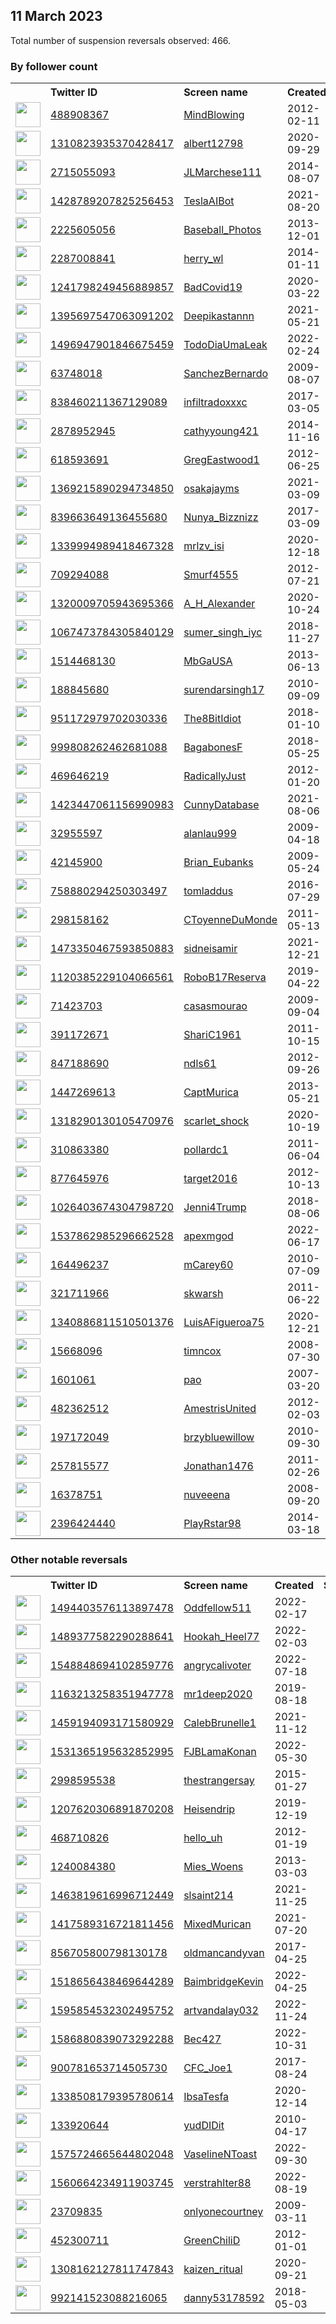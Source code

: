 
## 11 March 2023
Total number of suspension reversals observed: 466.

### By follower count
<table><tr><th></th><th align="left">Twitter ID</th><th align="left">Screen name</th>
<th align="left">Created</th><th align="left">Status</th><th align="left">Suspended</th><th align="left">Followers</th>
<tr><td><a href="https://pbs.twimg.com/profile_images/631327981999292416/5FmHe2JF_normal.jpg"><img src="https://pbs.twimg.com/profile_images/631327981999292416/5FmHe2JF_normal.jpg" width="40px" height="40px" align="center"/></a></td><td><a href="https://twitter.com/intent/user?user_id=488908367">488908367</a></td><td><a href="https://twitter.com/MindBlowing">MindBlowing</a></td><td>2012-02-11</td><td align="center"></td><td></td><td>703178</td></tr>
<tr><td><a href="https://pbs.twimg.com/profile_images/1346170289642725376/QjeO2NSL_normal.jpg"><img src="https://pbs.twimg.com/profile_images/1346170289642725376/QjeO2NSL_normal.jpg" width="40px" height="40px" align="center"/></a></td><td><a href="https://twitter.com/intent/user?user_id=1310823935370428417">1310823935370428417</a></td><td><a href="https://twitter.com/albert12798">albert12798</a></td><td>2020-09-29</td><td align="center"></td><td></td><td>692948</td></tr>
<tr><td><a href="https://pbs.twimg.com/profile_images/1635712593280081920/br3O_r5n_normal.jpg"><img src="https://pbs.twimg.com/profile_images/1635712593280081920/br3O_r5n_normal.jpg" width="40px" height="40px" align="center"/></a></td><td><a href="https://twitter.com/intent/user?user_id=2715055093">2715055093</a></td><td><a href="https://twitter.com/JLMarchese111">JLMarchese111</a></td><td>2014-08-07</td><td align="center">✔️</td><td></td><td>147327</td></tr>
<tr><td><a href="https://pbs.twimg.com/profile_images/1634649809096245249/bzjc2FS4_normal.jpg"><img src="https://pbs.twimg.com/profile_images/1634649809096245249/bzjc2FS4_normal.jpg" width="40px" height="40px" align="center"/></a></td><td><a href="https://twitter.com/intent/user?user_id=1428789207825256453">1428789207825256453</a></td><td><a href="https://twitter.com/TeslaAIBot">TeslaAIBot</a></td><td>2021-08-20</td><td align="center"></td><td>2023-03-04</td><td>86571</td></tr>
<tr><td><a href="https://pbs.twimg.com/profile_images/1543077593582391298/rKrwMWwq_normal.jpg"><img src="https://pbs.twimg.com/profile_images/1543077593582391298/rKrwMWwq_normal.jpg" width="40px" height="40px" align="center"/></a></td><td><a href="https://twitter.com/intent/user?user_id=2225605056">2225605056</a></td><td><a href="https://twitter.com/Baseball_Photos">Baseball_Photos</a></td><td>2013-12-01</td><td align="center"></td><td>2022-11-25</td><td>54287</td></tr>
<tr><td><a href="https://pbs.twimg.com/profile_images/1561566993614254080/Zcol5rDu_normal.jpg"><img src="https://pbs.twimg.com/profile_images/1561566993614254080/Zcol5rDu_normal.jpg" width="40px" height="40px" align="center"/></a></td><td><a href="https://twitter.com/intent/user?user_id=2287008841">2287008841</a></td><td><a href="https://twitter.com/herry_wl">herry_wl</a></td><td>2014-01-11</td><td align="center"></td><td>2023-03-05</td><td>46210</td></tr>
<tr><td><a href="https://pbs.twimg.com/profile_images/1634447022421049344/Ygdd1I7d_normal.jpg"><img src="https://pbs.twimg.com/profile_images/1634447022421049344/Ygdd1I7d_normal.jpg" width="40px" height="40px" align="center"/></a></td><td><a href="https://twitter.com/intent/user?user_id=1241798249456889857">1241798249456889857</a></td><td><a href="https://twitter.com/BadCovid19">BadCovid19</a></td><td>2020-03-22</td><td align="center"></td><td>2022-12-08</td><td>40515</td></tr>
<tr><td><a href="https://pbs.twimg.com/profile_images/1404999309867634688/EBVxLE4-_normal.jpg"><img src="https://pbs.twimg.com/profile_images/1404999309867634688/EBVxLE4-_normal.jpg" width="40px" height="40px" align="center"/></a></td><td><a href="https://twitter.com/intent/user?user_id=1395697547063091202">1395697547063091202</a></td><td><a href="https://twitter.com/Deepikastannn">Deepikastannn</a></td><td>2021-05-21</td><td align="center"></td><td>2022-12-25</td><td>30206</td></tr>
<tr><td><a href="https://pbs.twimg.com/profile_images/1635822923536580608/0QsjTeri_normal.jpg"><img src="https://pbs.twimg.com/profile_images/1635822923536580608/0QsjTeri_normal.jpg" width="40px" height="40px" align="center"/></a></td><td><a href="https://twitter.com/intent/user?user_id=1496947901846675459">1496947901846675459</a></td><td><a href="https://twitter.com/TodoDiaUmaLeak">TodoDiaUmaLeak</a></td><td>2022-02-24</td><td align="center"></td><td>2022-07-16</td><td>27581</td></tr>
<tr><td><a href="https://pbs.twimg.com/profile_images/1145422458406789120/Haqu6GpA_normal.jpg"><img src="https://pbs.twimg.com/profile_images/1145422458406789120/Haqu6GpA_normal.jpg" width="40px" height="40px" align="center"/></a></td><td><a href="https://twitter.com/intent/user?user_id=63748018">63748018</a></td><td><a href="https://twitter.com/SanchezBernardo">SanchezBernardo</a></td><td>2009-08-07</td><td align="center">🚫</td><td></td><td>27257</td></tr>
<tr><td><a href="https://pbs.twimg.com/profile_images/1623432573740261376/xq2X-gyC_normal.jpg"><img src="https://pbs.twimg.com/profile_images/1623432573740261376/xq2X-gyC_normal.jpg" width="40px" height="40px" align="center"/></a></td><td><a href="https://twitter.com/intent/user?user_id=838460211367129089">838460211367129089</a></td><td><a href="https://twitter.com/infiltradoxxxc">infiltradoxxxc</a></td><td>2017-03-05</td><td align="center"></td><td>2023-02-08</td><td>24670</td></tr>
<tr><td><a href="https://pbs.twimg.com/profile_images/1500403788372451330/ZEdXgHt7_normal.jpg"><img src="https://pbs.twimg.com/profile_images/1500403788372451330/ZEdXgHt7_normal.jpg" width="40px" height="40px" align="center"/></a></td><td><a href="https://twitter.com/intent/user?user_id=2878952945">2878952945</a></td><td><a href="https://twitter.com/cathyyoung421">cathyyoung421</a></td><td>2014-11-16</td><td align="center"></td><td>2022-03-12</td><td>22506</td></tr>
<tr><td><a href="https://pbs.twimg.com/profile_images/2348168931/aa532h7V_normal"><img src="https://pbs.twimg.com/profile_images/2348168931/aa532h7V_normal" width="40px" height="40px" align="center"/></a></td><td><a href="https://twitter.com/intent/user?user_id=618593691">618593691</a></td><td><a href="https://twitter.com/GregEastwood1">GregEastwood1</a></td><td>2012-06-25</td><td align="center"></td><td>2022-12-05</td><td>14224</td></tr>
<tr><td><a href="https://pbs.twimg.com/profile_images/1603633852462817281/cpnZbbCe_normal.jpg"><img src="https://pbs.twimg.com/profile_images/1603633852462817281/cpnZbbCe_normal.jpg" width="40px" height="40px" align="center"/></a></td><td><a href="https://twitter.com/intent/user?user_id=1369215890294734850">1369215890294734850</a></td><td><a href="https://twitter.com/osakajayms">osakajayms</a></td><td>2021-03-09</td><td align="center"></td><td>2023-02-22</td><td>10906</td></tr>
<tr><td><a href="https://pbs.twimg.com/profile_images/1346631176837017612/Io-niBEk_normal.jpg"><img src="https://pbs.twimg.com/profile_images/1346631176837017612/Io-niBEk_normal.jpg" width="40px" height="40px" align="center"/></a></td><td><a href="https://twitter.com/intent/user?user_id=839663649136455680">839663649136455680</a></td><td><a href="https://twitter.com/Nunya_Bizznizz">Nunya_Bizznizz</a></td><td>2017-03-09</td><td align="center"></td><td></td><td>10889</td></tr>
<tr><td><a href="https://pbs.twimg.com/profile_images/1641902122131243008/KaZbv55R_normal.jpg"><img src="https://pbs.twimg.com/profile_images/1641902122131243008/KaZbv55R_normal.jpg" width="40px" height="40px" align="center"/></a></td><td><a href="https://twitter.com/intent/user?user_id=1339994989418467328">1339994989418467328</a></td><td><a href="https://twitter.com/mrlzv_isi">mrlzv_isi</a></td><td>2020-12-18</td><td align="center"></td><td>2023-03-02</td><td>10729</td></tr>
<tr><td><a href="https://pbs.twimg.com/profile_images/1500796977449213954/-NlNRB4__normal.jpg"><img src="https://pbs.twimg.com/profile_images/1500796977449213954/-NlNRB4__normal.jpg" width="40px" height="40px" align="center"/></a></td><td><a href="https://twitter.com/intent/user?user_id=709294088">709294088</a></td><td><a href="https://twitter.com/Smurf4555">Smurf4555</a></td><td>2012-07-21</td><td align="center"></td><td>2022-12-01</td><td>8827</td></tr>
<tr><td><a href="https://pbs.twimg.com/profile_images/1629566162173321218/Ovc1RcHW_normal.jpg"><img src="https://pbs.twimg.com/profile_images/1629566162173321218/Ovc1RcHW_normal.jpg" width="40px" height="40px" align="center"/></a></td><td><a href="https://twitter.com/intent/user?user_id=1320009705943695366">1320009705943695366</a></td><td><a href="https://twitter.com/A_H_Alexander">A_H_Alexander</a></td><td>2020-10-24</td><td align="center"></td><td>2022-06-04</td><td>8701</td></tr>
<tr><td><a href="https://pbs.twimg.com/profile_images/1633415239659302913/BGCq0J71_normal.jpg"><img src="https://pbs.twimg.com/profile_images/1633415239659302913/BGCq0J71_normal.jpg" width="40px" height="40px" align="center"/></a></td><td><a href="https://twitter.com/intent/user?user_id=1067473784305840129">1067473784305840129</a></td><td><a href="https://twitter.com/sumer_singh_iyc">sumer_singh_iyc</a></td><td>2018-11-27</td><td align="center"></td><td>2023-03-06</td><td>8666</td></tr>
<tr><td><a href="https://pbs.twimg.com/profile_images/1640444179221209093/G5X7j0KO_normal.jpg"><img src="https://pbs.twimg.com/profile_images/1640444179221209093/G5X7j0KO_normal.jpg" width="40px" height="40px" align="center"/></a></td><td><a href="https://twitter.com/intent/user?user_id=1514468130">1514468130</a></td><td><a href="https://twitter.com/MbGaUSA">MbGaUSA</a></td><td>2013-06-13</td><td align="center"></td><td>2022-05-01</td><td>5480</td></tr>
<tr><td><a href="https://pbs.twimg.com/profile_images/1601600004291907584/DF6Rmc55_normal.jpg"><img src="https://pbs.twimg.com/profile_images/1601600004291907584/DF6Rmc55_normal.jpg" width="40px" height="40px" align="center"/></a></td><td><a href="https://twitter.com/intent/user?user_id=188845680">188845680</a></td><td><a href="https://twitter.com/surendarsingh17">surendarsingh17</a></td><td>2010-09-09</td><td align="center"></td><td>2022-12-25</td><td>5250</td></tr>
<tr><td><a href="https://pbs.twimg.com/profile_images/1642649324537491456/44bCm_dI_normal.jpg"><img src="https://pbs.twimg.com/profile_images/1642649324537491456/44bCm_dI_normal.jpg" width="40px" height="40px" align="center"/></a></td><td><a href="https://twitter.com/intent/user?user_id=951172979702030336">951172979702030336</a></td><td><a href="https://twitter.com/The8BitIdiot">The8BitIdiot</a></td><td>2018-01-10</td><td align="center"></td><td></td><td>5068</td></tr>
<tr><td><a href="https://pbs.twimg.com/profile_images/1634557048519008263/FOdPQKYR_normal.jpg"><img src="https://pbs.twimg.com/profile_images/1634557048519008263/FOdPQKYR_normal.jpg" width="40px" height="40px" align="center"/></a></td><td><a href="https://twitter.com/intent/user?user_id=999808262462681088">999808262462681088</a></td><td><a href="https://twitter.com/BagabonesF">BagabonesF</a></td><td>2018-05-25</td><td align="center"></td><td></td><td>4967</td></tr>
<tr><td><a href="https://pbs.twimg.com/profile_images/1583533845625929732/577qV4L6_normal.jpg"><img src="https://pbs.twimg.com/profile_images/1583533845625929732/577qV4L6_normal.jpg" width="40px" height="40px" align="center"/></a></td><td><a href="https://twitter.com/intent/user?user_id=469646219">469646219</a></td><td><a href="https://twitter.com/RadicallyJust">RadicallyJust</a></td><td>2012-01-20</td><td align="center"></td><td>2022-12-02</td><td>4623</td></tr>
<tr><td><a href="https://pbs.twimg.com/profile_images/1587244139955064832/ygLmO79Q_normal.jpg"><img src="https://pbs.twimg.com/profile_images/1587244139955064832/ygLmO79Q_normal.jpg" width="40px" height="40px" align="center"/></a></td><td><a href="https://twitter.com/intent/user?user_id=1423447061156990983">1423447061156990983</a></td><td><a href="https://twitter.com/CunnyDatabase">CunnyDatabase</a></td><td>2021-08-06</td><td align="center"></td><td>2023-03-03</td><td>4356</td></tr>
<tr><td><a href="https://pbs.twimg.com/profile_images/1630609138022768640/Fu2_m9kW_normal.jpg"><img src="https://pbs.twimg.com/profile_images/1630609138022768640/Fu2_m9kW_normal.jpg" width="40px" height="40px" align="center"/></a></td><td><a href="https://twitter.com/intent/user?user_id=32955597">32955597</a></td><td><a href="https://twitter.com/alanlau999">alanlau999</a></td><td>2009-04-18</td><td align="center"></td><td>2023-03-05</td><td>3810</td></tr>
<tr><td><a href="https://pbs.twimg.com/profile_images/1612521838474584078/kgdi1VRI_normal.jpg"><img src="https://pbs.twimg.com/profile_images/1612521838474584078/kgdi1VRI_normal.jpg" width="40px" height="40px" align="center"/></a></td><td><a href="https://twitter.com/intent/user?user_id=42145900">42145900</a></td><td><a href="https://twitter.com/Brian_Eubanks">Brian_Eubanks</a></td><td>2009-05-24</td><td align="center"></td><td>2023-03-01</td><td>3756</td></tr>
<tr><td><a href="https://pbs.twimg.com/profile_images/758885838042247171/gVKNn-1P_normal.jpg"><img src="https://pbs.twimg.com/profile_images/758885838042247171/gVKNn-1P_normal.jpg" width="40px" height="40px" align="center"/></a></td><td><a href="https://twitter.com/intent/user?user_id=758880294250303497">758880294250303497</a></td><td><a href="https://twitter.com/tomladdus">tomladdus</a></td><td>2016-07-29</td><td align="center"></td><td>2022-05-22</td><td>3607</td></tr>
<tr><td><a href="https://pbs.twimg.com/profile_images/1635744308056715267/cFe261lW_normal.jpg"><img src="https://pbs.twimg.com/profile_images/1635744308056715267/cFe261lW_normal.jpg" width="40px" height="40px" align="center"/></a></td><td><a href="https://twitter.com/intent/user?user_id=298158162">298158162</a></td><td><a href="https://twitter.com/CToyenneDuMonde">CToyenneDuMonde</a></td><td>2011-05-13</td><td align="center"></td><td>2022-12-08</td><td>3445</td></tr>
<tr><td><a href="https://pbs.twimg.com/profile_images/1473351617311350795/Dw58P-Jw_normal.jpg"><img src="https://pbs.twimg.com/profile_images/1473351617311350795/Dw58P-Jw_normal.jpg" width="40px" height="40px" align="center"/></a></td><td><a href="https://twitter.com/intent/user?user_id=1473350467593850883">1473350467593850883</a></td><td><a href="https://twitter.com/sidneisamir">sidneisamir</a></td><td>2021-12-21</td><td align="center"></td><td>2022-09-12</td><td>3328</td></tr>
<tr><td><a href="https://pbs.twimg.com/profile_images/1635681554998472712/a24sPlB6_normal.jpg"><img src="https://pbs.twimg.com/profile_images/1635681554998472712/a24sPlB6_normal.jpg" width="40px" height="40px" align="center"/></a></td><td><a href="https://twitter.com/intent/user?user_id=1120385229104066561">1120385229104066561</a></td><td><a href="https://twitter.com/RoboB17Reserva">RoboB17Reserva</a></td><td>2019-04-22</td><td align="center"></td><td>2022-10-13</td><td>3092</td></tr>
<tr><td><a href="https://pbs.twimg.com/profile_images/1638616198949511178/cvF4uu8__normal.jpg"><img src="https://pbs.twimg.com/profile_images/1638616198949511178/cvF4uu8__normal.jpg" width="40px" height="40px" align="center"/></a></td><td><a href="https://twitter.com/intent/user?user_id=71423703">71423703</a></td><td><a href="https://twitter.com/casasmourao">casasmourao</a></td><td>2009-09-04</td><td align="center">👋</td><td>2022-10-31</td><td>3087</td></tr>
<tr><td><a href="https://pbs.twimg.com/profile_images/1099514563899412481/bW6LkuJw_normal.jpg"><img src="https://pbs.twimg.com/profile_images/1099514563899412481/bW6LkuJw_normal.jpg" width="40px" height="40px" align="center"/></a></td><td><a href="https://twitter.com/intent/user?user_id=391172671">391172671</a></td><td><a href="https://twitter.com/ShariC1961">ShariC1961</a></td><td>2011-10-15</td><td align="center">🔒</td><td>2022-04-30</td><td>3064</td></tr>
<tr><td><a href="https://pbs.twimg.com/profile_images/1034476006936129536/iWHf7spO_normal.jpg"><img src="https://pbs.twimg.com/profile_images/1034476006936129536/iWHf7spO_normal.jpg" width="40px" height="40px" align="center"/></a></td><td><a href="https://twitter.com/intent/user?user_id=847188690">847188690</a></td><td><a href="https://twitter.com/ndls61">ndls61</a></td><td>2012-09-26</td><td align="center"></td><td></td><td>3039</td></tr>
<tr><td><a href="https://pbs.twimg.com/profile_images/1110422194285273088/w30Tqb93_normal.png"><img src="https://pbs.twimg.com/profile_images/1110422194285273088/w30Tqb93_normal.png" width="40px" height="40px" align="center"/></a></td><td><a href="https://twitter.com/intent/user?user_id=1447269613">1447269613</a></td><td><a href="https://twitter.com/CaptMurica">CaptMurica</a></td><td>2013-05-21</td><td align="center"></td><td></td><td>2919</td></tr>
<tr><td><a href="https://pbs.twimg.com/profile_images/1637654118633177089/Gl3-JRDj_normal.jpg"><img src="https://pbs.twimg.com/profile_images/1637654118633177089/Gl3-JRDj_normal.jpg" width="40px" height="40px" align="center"/></a></td><td><a href="https://twitter.com/intent/user?user_id=1318290130105470976">1318290130105470976</a></td><td><a href="https://twitter.com/scarlet_shock">scarlet_shock</a></td><td>2020-10-19</td><td align="center"></td><td>2022-09-26</td><td>2827</td></tr>
<tr><td><a href="https://pbs.twimg.com/profile_images/1138228724887904256/P1tVUTLj_normal.jpg"><img src="https://pbs.twimg.com/profile_images/1138228724887904256/P1tVUTLj_normal.jpg" width="40px" height="40px" align="center"/></a></td><td><a href="https://twitter.com/intent/user?user_id=310863380">310863380</a></td><td><a href="https://twitter.com/pollardc1">pollardc1</a></td><td>2011-06-04</td><td align="center"></td><td></td><td>2804</td></tr>
<tr><td><a href="https://pbs.twimg.com/profile_images/1013998091891105792/AtQbUwwi_normal.jpg"><img src="https://pbs.twimg.com/profile_images/1013998091891105792/AtQbUwwi_normal.jpg" width="40px" height="40px" align="center"/></a></td><td><a href="https://twitter.com/intent/user?user_id=877645976">877645976</a></td><td><a href="https://twitter.com/target2016">target2016</a></td><td>2012-10-13</td><td align="center"></td><td></td><td>2778</td></tr>
<tr><td><a href="https://pbs.twimg.com/profile_images/1640415148014747662/gXsGkWXX_normal.jpg"><img src="https://pbs.twimg.com/profile_images/1640415148014747662/gXsGkWXX_normal.jpg" width="40px" height="40px" align="center"/></a></td><td><a href="https://twitter.com/intent/user?user_id=1026403674304798720">1026403674304798720</a></td><td><a href="https://twitter.com/Jenni4Trump">Jenni4Trump</a></td><td>2018-08-06</td><td align="center"></td><td></td><td>2720</td></tr>
<tr><td><a href="https://pbs.twimg.com/profile_images/1612530562291621888/H_UEwhLJ_normal.jpg"><img src="https://pbs.twimg.com/profile_images/1612530562291621888/H_UEwhLJ_normal.jpg" width="40px" height="40px" align="center"/></a></td><td><a href="https://twitter.com/intent/user?user_id=1537862985296662528">1537862985296662528</a></td><td><a href="https://twitter.com/apexmgod">apexmgod</a></td><td>2022-06-17</td><td align="center"></td><td>2023-02-10</td><td>2704</td></tr>
<tr><td><a href="https://pbs.twimg.com/profile_images/1198038607853969408/B7H_rTmU_normal.jpg"><img src="https://pbs.twimg.com/profile_images/1198038607853969408/B7H_rTmU_normal.jpg" width="40px" height="40px" align="center"/></a></td><td><a href="https://twitter.com/intent/user?user_id=164496237">164496237</a></td><td><a href="https://twitter.com/mCarey60">mCarey60</a></td><td>2010-07-09</td><td align="center"></td><td></td><td>2621</td></tr>
<tr><td><a href="https://pbs.twimg.com/profile_images/1637559176149757955/JLQAZzod_normal.jpg"><img src="https://pbs.twimg.com/profile_images/1637559176149757955/JLQAZzod_normal.jpg" width="40px" height="40px" align="center"/></a></td><td><a href="https://twitter.com/intent/user?user_id=321711966">321711966</a></td><td><a href="https://twitter.com/skwarsh">skwarsh</a></td><td>2011-06-22</td><td align="center"></td><td>2023-02-01</td><td>2618</td></tr>
<tr><td><a href="https://pbs.twimg.com/profile_images/1415943133058277381/4qaJwDHc_normal.jpg"><img src="https://pbs.twimg.com/profile_images/1415943133058277381/4qaJwDHc_normal.jpg" width="40px" height="40px" align="center"/></a></td><td><a href="https://twitter.com/intent/user?user_id=1340886811510501376">1340886811510501376</a></td><td><a href="https://twitter.com/LuisAFigueroa75">LuisAFigueroa75</a></td><td>2020-12-21</td><td align="center"></td><td></td><td>2420</td></tr>
<tr><td><a href="https://pbs.twimg.com/profile_images/1627788352685473798/9jEgcWjM_normal.png"><img src="https://pbs.twimg.com/profile_images/1627788352685473798/9jEgcWjM_normal.png" width="40px" height="40px" align="center"/></a></td><td><a href="https://twitter.com/intent/user?user_id=15668096">15668096</a></td><td><a href="https://twitter.com/timncox">timncox</a></td><td>2008-07-30</td><td align="center"></td><td>2023-02-26</td><td>2349</td></tr>
<tr><td><a href="https://pbs.twimg.com/profile_images/1636361862513319936/i13uka6s_normal.jpg"><img src="https://pbs.twimg.com/profile_images/1636361862513319936/i13uka6s_normal.jpg" width="40px" height="40px" align="center"/></a></td><td><a href="https://twitter.com/intent/user?user_id=1601061">1601061</a></td><td><a href="https://twitter.com/pao">pao</a></td><td>2007-03-20</td><td align="center"></td><td>2023-03-06</td><td>2330</td></tr>
<tr><td><a href="https://pbs.twimg.com/profile_images/1634394192322371584/NSYBQCr5_normal.jpg"><img src="https://pbs.twimg.com/profile_images/1634394192322371584/NSYBQCr5_normal.jpg" width="40px" height="40px" align="center"/></a></td><td><a href="https://twitter.com/intent/user?user_id=482362512">482362512</a></td><td><a href="https://twitter.com/AmestrisUnited">AmestrisUnited</a></td><td>2012-02-03</td><td align="center"></td><td></td><td>2317</td></tr>
<tr><td><a href="https://pbs.twimg.com/profile_images/1333519068326809600/rN2LJLw0_normal.jpg"><img src="https://pbs.twimg.com/profile_images/1333519068326809600/rN2LJLw0_normal.jpg" width="40px" height="40px" align="center"/></a></td><td><a href="https://twitter.com/intent/user?user_id=197172049">197172049</a></td><td><a href="https://twitter.com/brzybluewillow">brzybluewillow</a></td><td>2010-09-30</td><td align="center"></td><td>2022-12-21</td><td>2279</td></tr>
<tr><td><a href="https://pbs.twimg.com/profile_images/1351586723852152835/OEbkjA4B_normal.jpg"><img src="https://pbs.twimg.com/profile_images/1351586723852152835/OEbkjA4B_normal.jpg" width="40px" height="40px" align="center"/></a></td><td><a href="https://twitter.com/intent/user?user_id=257815577">257815577</a></td><td><a href="https://twitter.com/Jonathan1476">Jonathan1476</a></td><td>2011-02-26</td><td align="center"></td><td></td><td>2133</td></tr>
<tr><td><a href="https://pbs.twimg.com/profile_images/1320501812189896705/7dLdbPgv_normal.jpg"><img src="https://pbs.twimg.com/profile_images/1320501812189896705/7dLdbPgv_normal.jpg" width="40px" height="40px" align="center"/></a></td><td><a href="https://twitter.com/intent/user?user_id=16378751">16378751</a></td><td><a href="https://twitter.com/nuveeena">nuveeena</a></td><td>2008-09-20</td><td align="center"></td><td>2022-10-29</td><td>2132</td></tr>
<tr><td><a href="https://pbs.twimg.com/profile_images/1499765759395958792/j1ItGraI_normal.png"><img src="https://pbs.twimg.com/profile_images/1499765759395958792/j1ItGraI_normal.png" width="40px" height="40px" align="center"/></a></td><td><a href="https://twitter.com/intent/user?user_id=2396424440">2396424440</a></td><td><a href="https://twitter.com/PlayRstar98">PlayRstar98</a></td><td>2014-03-18</td><td align="center">👋</td><td>2022-08-15</td><td>2067</td></tr>
</table>

### Other notable reversals
<table><tr><th></th><th align="left">Twitter ID</th><th align="left">Screen name</th>
<th align="left">Created</th><th align="left">Status</th><th align="left">Suspended</th><th align="left">Followers</th>
<tr><td><a href="https://pbs.twimg.com/profile_images/1603462369103024128/3hVniFJa_normal.jpg"><img src="https://pbs.twimg.com/profile_images/1603462369103024128/3hVniFJa_normal.jpg" width="40px" height="40px" align="center"/></a></td><td><a href="https://twitter.com/intent/user?user_id=1494403576113897478">1494403576113897478</a></td><td><a href="https://twitter.com/Oddfellow511">Oddfellow511</a></td><td>2022-02-17</td><td align="center"></td><td>2022-12-30</td><td>42</td></tr>
<tr><td><a href="https://pbs.twimg.com/profile_images/1637280606659702784/wILnaz21_normal.jpg"><img src="https://pbs.twimg.com/profile_images/1637280606659702784/wILnaz21_normal.jpg" width="40px" height="40px" align="center"/></a></td><td><a href="https://twitter.com/intent/user?user_id=1489377582290288641">1489377582290288641</a></td><td><a href="https://twitter.com/Hookah_Heel77">Hookah_Heel77</a></td><td>2022-02-03</td><td align="center"></td><td>2022-12-13</td><td>81</td></tr>
<tr><td><a href="https://pbs.twimg.com/profile_images/1623002605957042177/zpId5j2s_normal.jpg"><img src="https://pbs.twimg.com/profile_images/1623002605957042177/zpId5j2s_normal.jpg" width="40px" height="40px" align="center"/></a></td><td><a href="https://twitter.com/intent/user?user_id=1548848694102859776">1548848694102859776</a></td><td><a href="https://twitter.com/angrycalivoter">angrycalivoter</a></td><td>2022-07-18</td><td align="center"></td><td>2023-02-07</td><td>251</td></tr>
<tr><td><a href="https://pbs.twimg.com/profile_images/1223426361794211841/vONdef5Y_normal.jpg"><img src="https://pbs.twimg.com/profile_images/1223426361794211841/vONdef5Y_normal.jpg" width="40px" height="40px" align="center"/></a></td><td><a href="https://twitter.com/intent/user?user_id=1163213258351947778">1163213258351947778</a></td><td><a href="https://twitter.com/mr1deep2020">mr1deep2020</a></td><td>2019-08-18</td><td align="center"></td><td>2022-12-11</td><td>638</td></tr>
<tr><td><a href="https://pbs.twimg.com/profile_images/1601664722557755393/_MH1-T7M_normal.jpg"><img src="https://pbs.twimg.com/profile_images/1601664722557755393/_MH1-T7M_normal.jpg" width="40px" height="40px" align="center"/></a></td><td><a href="https://twitter.com/intent/user?user_id=1459194093171580929">1459194093171580929</a></td><td><a href="https://twitter.com/CalebBrunelle1">CalebBrunelle1</a></td><td>2021-11-12</td><td align="center"></td><td>2023-02-14</td><td>390</td></tr>
<tr><td><a href="https://pbs.twimg.com/profile_images/1604249537832521728/ENmisMdu_normal.jpg"><img src="https://pbs.twimg.com/profile_images/1604249537832521728/ENmisMdu_normal.jpg" width="40px" height="40px" align="center"/></a></td><td><a href="https://twitter.com/intent/user?user_id=1531365195632852995">1531365195632852995</a></td><td><a href="https://twitter.com/FJBLamaKonan">FJBLamaKonan</a></td><td>2022-05-30</td><td align="center"></td><td>2023-02-13</td><td>1941</td></tr>
<tr><td><a href="https://pbs.twimg.com/profile_images/1643664707650191364/DhWIkUFH_normal.jpg"><img src="https://pbs.twimg.com/profile_images/1643664707650191364/DhWIkUFH_normal.jpg" width="40px" height="40px" align="center"/></a></td><td><a href="https://twitter.com/intent/user?user_id=2998595538">2998595538</a></td><td><a href="https://twitter.com/thestrangersay">thestrangersay</a></td><td>2015-01-27</td><td align="center"></td><td>2022-12-06</td><td>1094</td></tr>
<tr><td><a href="https://pbs.twimg.com/profile_images/1639649548464209922/jokUO8S3_normal.png"><img src="https://pbs.twimg.com/profile_images/1639649548464209922/jokUO8S3_normal.png" width="40px" height="40px" align="center"/></a></td><td><a href="https://twitter.com/intent/user?user_id=1207620306891870208">1207620306891870208</a></td><td><a href="https://twitter.com/Heisendrip">Heisendrip</a></td><td>2019-12-19</td><td align="center"></td><td>2022-11-03</td><td>170</td></tr>
<tr><td><a href="https://pbs.twimg.com/profile_images/519176229899866113/G41QD_nL_normal.jpeg"><img src="https://pbs.twimg.com/profile_images/519176229899866113/G41QD_nL_normal.jpeg" width="40px" height="40px" align="center"/></a></td><td><a href="https://twitter.com/intent/user?user_id=468710826">468710826</a></td><td><a href="https://twitter.com/hello_uh">hello_uh</a></td><td>2012-01-19</td><td align="center"></td><td>2022-12-14</td><td>75</td></tr>
<tr><td><a href="https://pbs.twimg.com/profile_images/1608461832183844870/N9EEVlI9_normal.jpg"><img src="https://pbs.twimg.com/profile_images/1608461832183844870/N9EEVlI9_normal.jpg" width="40px" height="40px" align="center"/></a></td><td><a href="https://twitter.com/intent/user?user_id=1240084380">1240084380</a></td><td><a href="https://twitter.com/Mies_Woens">Mies_Woens</a></td><td>2013-03-03</td><td align="center"></td><td>2023-02-24</td><td>240</td></tr>
<tr><td><a href="https://pbs.twimg.com/profile_images/1593108448727678977/oYpIvER2_normal.jpg"><img src="https://pbs.twimg.com/profile_images/1593108448727678977/oYpIvER2_normal.jpg" width="40px" height="40px" align="center"/></a></td><td><a href="https://twitter.com/intent/user?user_id=1463819616996712449">1463819616996712449</a></td><td><a href="https://twitter.com/slsaint214">slsaint214</a></td><td>2021-11-25</td><td align="center"></td><td>2022-12-13</td><td>273</td></tr>
<tr><td><a href="https://pbs.twimg.com/profile_images/1534729825981804544/-MGfqAtj_normal.jpg"><img src="https://pbs.twimg.com/profile_images/1534729825981804544/-MGfqAtj_normal.jpg" width="40px" height="40px" align="center"/></a></td><td><a href="https://twitter.com/intent/user?user_id=1417589316721811456">1417589316721811456</a></td><td><a href="https://twitter.com/MixedMurican">MixedMurican</a></td><td>2021-07-20</td><td align="center"></td><td>2023-01-02</td><td>932</td></tr>
<tr><td><a href="https://pbs.twimg.com/profile_images/1592348641959854080/CQJO_W1k_normal.jpg"><img src="https://pbs.twimg.com/profile_images/1592348641959854080/CQJO_W1k_normal.jpg" width="40px" height="40px" align="center"/></a></td><td><a href="https://twitter.com/intent/user?user_id=856705800798130178">856705800798130178</a></td><td><a href="https://twitter.com/oldmancandyvan">oldmancandyvan</a></td><td>2017-04-25</td><td align="center"></td><td>2023-02-23</td><td>13</td></tr>
<tr><td><a href="https://pbs.twimg.com/profile_images/1645056449100275712/5-XivGzt_normal.jpg"><img src="https://pbs.twimg.com/profile_images/1645056449100275712/5-XivGzt_normal.jpg" width="40px" height="40px" align="center"/></a></td><td><a href="https://twitter.com/intent/user?user_id=1518656438469644289">1518656438469644289</a></td><td><a href="https://twitter.com/BaimbridgeKevin">BaimbridgeKevin</a></td><td>2022-04-25</td><td align="center"></td><td>2022-12-03</td><td>432</td></tr>
<tr><td><a href="https://pbs.twimg.com/profile_images/1595921416750342145/px2gypK0_normal.jpg"><img src="https://pbs.twimg.com/profile_images/1595921416750342145/px2gypK0_normal.jpg" width="40px" height="40px" align="center"/></a></td><td><a href="https://twitter.com/intent/user?user_id=1595854532302495752">1595854532302495752</a></td><td><a href="https://twitter.com/artvandalay032">artvandalay032</a></td><td>2022-11-24</td><td align="center"></td><td>2022-11-30</td><td>21</td></tr>
<tr><td><a href="https://pbs.twimg.com/profile_images/1586880943956131842/sU7FUrZo_normal.png"><img src="https://pbs.twimg.com/profile_images/1586880943956131842/sU7FUrZo_normal.png" width="40px" height="40px" align="center"/></a></td><td><a href="https://twitter.com/intent/user?user_id=1586880839073292288">1586880839073292288</a></td><td><a href="https://twitter.com/Bec427">Bec427</a></td><td>2022-10-31</td><td align="center"></td><td>2022-11-26</td><td>16</td></tr>
<tr><td><a href="https://pbs.twimg.com/profile_images/1643925120434552833/5wla5MqA_normal.jpg"><img src="https://pbs.twimg.com/profile_images/1643925120434552833/5wla5MqA_normal.jpg" width="40px" height="40px" align="center"/></a></td><td><a href="https://twitter.com/intent/user?user_id=900781653714505730">900781653714505730</a></td><td><a href="https://twitter.com/CFC_Joe1">CFC_Joe1</a></td><td>2017-08-24</td><td align="center"></td><td>2022-12-15</td><td>634</td></tr>
<tr><td><a href="https://pbs.twimg.com/profile_images/1443786498696941568/3yPnGOxS_normal.jpg"><img src="https://pbs.twimg.com/profile_images/1443786498696941568/3yPnGOxS_normal.jpg" width="40px" height="40px" align="center"/></a></td><td><a href="https://twitter.com/intent/user?user_id=1338508179395780614">1338508179395780614</a></td><td><a href="https://twitter.com/IbsaTesfa">IbsaTesfa</a></td><td>2020-12-14</td><td align="center"></td><td>2022-12-16</td><td>253</td></tr>
<tr><td><a href="https://pbs.twimg.com/profile_images/1210314539/IMG00082-20101222-1228jjjj_normal.jpg"><img src="https://pbs.twimg.com/profile_images/1210314539/IMG00082-20101222-1228jjjj_normal.jpg" width="40px" height="40px" align="center"/></a></td><td><a href="https://twitter.com/intent/user?user_id=133920644">133920644</a></td><td><a href="https://twitter.com/yudDIDit">yudDIDit</a></td><td>2010-04-17</td><td align="center"></td><td>2023-03-06</td><td>714</td></tr>
<tr><td><a href="https://pbs.twimg.com/profile_images/1586822631927402496/QglBXcN8_normal.jpg"><img src="https://pbs.twimg.com/profile_images/1586822631927402496/QglBXcN8_normal.jpg" width="40px" height="40px" align="center"/></a></td><td><a href="https://twitter.com/intent/user?user_id=1575724665644802048">1575724665644802048</a></td><td><a href="https://twitter.com/VaselineNToast">VaselineNToast</a></td><td>2022-09-30</td><td align="center"></td><td>2022-12-10</td><td>28</td></tr>
<tr><td><a href="https://pbs.twimg.com/profile_images/1595299663061606401/6c1P8aIf_normal.jpg"><img src="https://pbs.twimg.com/profile_images/1595299663061606401/6c1P8aIf_normal.jpg" width="40px" height="40px" align="center"/></a></td><td><a href="https://twitter.com/intent/user?user_id=1560664234911903745">1560664234911903745</a></td><td><a href="https://twitter.com/verstrahlter88">verstrahlter88</a></td><td>2022-08-19</td><td align="center"></td><td>2022-11-30</td><td>583</td></tr>
<tr><td><a href="https://pbs.twimg.com/profile_images/1562998194933571584/pVpQYrOA_normal.jpg"><img src="https://pbs.twimg.com/profile_images/1562998194933571584/pVpQYrOA_normal.jpg" width="40px" height="40px" align="center"/></a></td><td><a href="https://twitter.com/intent/user?user_id=23709835">23709835</a></td><td><a href="https://twitter.com/onlyonecourtney">onlyonecourtney</a></td><td>2009-03-11</td><td align="center"></td><td>2022-11-28</td><td>83</td></tr>
<tr><td><a href="https://pbs.twimg.com/profile_images/1194830877739507713/Ye0fCWIU_normal.jpg"><img src="https://pbs.twimg.com/profile_images/1194830877739507713/Ye0fCWIU_normal.jpg" width="40px" height="40px" align="center"/></a></td><td><a href="https://twitter.com/intent/user?user_id=452300711">452300711</a></td><td><a href="https://twitter.com/GreenChiliD">GreenChiliD</a></td><td>2012-01-01</td><td align="center"></td><td>2023-02-21</td><td>49</td></tr>
<tr><td><a href="https://pbs.twimg.com/profile_images/1591967457140514816/cUiXnJHj_normal.jpg"><img src="https://pbs.twimg.com/profile_images/1591967457140514816/cUiXnJHj_normal.jpg" width="40px" height="40px" align="center"/></a></td><td><a href="https://twitter.com/intent/user?user_id=1308162127811747843">1308162127811747843</a></td><td><a href="https://twitter.com/kaizen_ritual">kaizen_ritual</a></td><td>2020-09-21</td><td align="center"></td><td>2022-11-21</td><td>28</td></tr>
<tr><td><a href="https://pbs.twimg.com/profile_images/1382128414652571650/nvVvnRdp_normal.jpg"><img src="https://pbs.twimg.com/profile_images/1382128414652571650/nvVvnRdp_normal.jpg" width="40px" height="40px" align="center"/></a></td><td><a href="https://twitter.com/intent/user?user_id=992141523088216065">992141523088216065</a></td><td><a href="https://twitter.com/danny53178592">danny53178592</a></td><td>2018-05-03</td><td align="center"></td><td>2023-02-21</td><td>76</td></tr>
</table>
